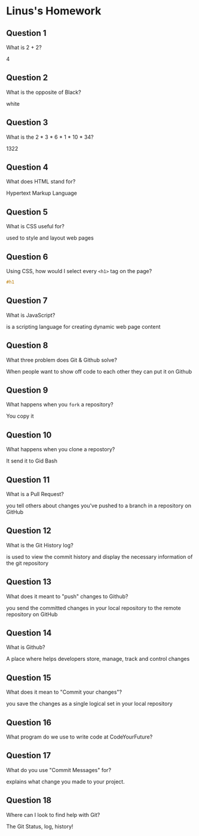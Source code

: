 # Linus's Homework

## Question 1

What is 2 + 2?

4

## Question 2

What is the opposite of Black?

white

## Question 3

What is the  2 * 3 * 6 * 1 * 10 * 34?

1322

## Question 4 

What does HTML stand for?

Hypertext Markup Language

## Question 5

What is CSS useful for?

used to style and layout web pages

## Question 6

Using CSS, how would I select every `<h1>` tag on the page?

```css
#h1 


```

## Question 7

What is JavaScript?

is a scripting language for creating dynamic web page content
## Question 8

What three problem does Git & Github solve?

When people want to show off code to each other they can put it on Github

## Question 9

What happens when you `fork` a repository?

You copy it

## Question 10 

What happens when you clone a repostory?

It send it to Gid Bash

## Question 11

What is a Pull Request?

you tell others about changes you've pushed to a branch in a repository on GitHub

## Question 12

What is the Git History log?

is used to view the commit history and display the necessary information of the git repository

## Question 13

What does it meant to "push" changes to Github?

you send the committed changes in your local repository to the remote repository on GitHub

## Question 14

What is Github?

A place where helps developers store, manage, track and control changes 

## Question 15

What does it mean to "Commit your changes"?

you save the changes as a single logical set in your local repository

## Question 16

What program do we use to write code at CodeYourFuture?



## Question 17

What do you use "Commit Messages" for?

explains what change you made to your project.

## Question 18

Where can I look to find help with Git?

The Git Status, log, history!
